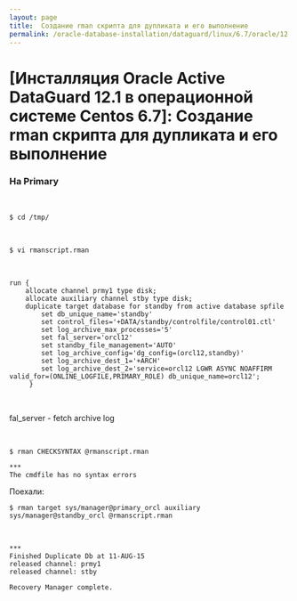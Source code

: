 ```yaml
---
layout: page
title:  Создание rman скрипта для дупликата и его выполнение
permalink: /oracle-database-installation/dataguard/linux/6.7/oracle/12.1/rman-script-for-duplicate-instance/
---
```


# [Инсталляция Oracle Active DataGuard 12.1 в операционной системе Centos 6.7]: Создание rman скрипта для дупликата и его выполнение



### На Primary

<br/>

	$ cd /tmp/

<br/>

	$ vi rmanscript.rman


<br/>

	run {
	    allocate channel prmy1 type disk;
		allocate auxiliary channel stby type disk;
		duplicate target database for standby from active database spfile
			set db_unique_name='standby'
			set control_files='+DATA/standby/controlfile/control01.ctl'
			set log_archive_max_processes='5'
			set fal_server='orcl12'
			set standby_file_management='AUTO'
			set log_archive_config='dg_config=(orcl12,standby)'
			set log_archive_dest_1='+ARCH'
			set log_archive_dest_2='service=orcl12 LGWR ASYNC NOAFFIRM valid_for=(ONLINE_LOGFILE,PRIMARY_ROLE) db_unique_name=orcl12';
	     }

<br/>

fal_server - fetch archive log

<br/>

	$ rman CHECKSYNTAX @rmanscript.rman

	***
	The cmdfile has no syntax errors

Поехали:

	$ rman target sys/manager@primary_orcl auxiliary sys/manager@standby_orcl @rmanscript.rman

<br/>

	***
	Finished Duplicate Db at 11-AUG-15
	released channel: prmy1
	released channel: stby

	Recovery Manager complete.
